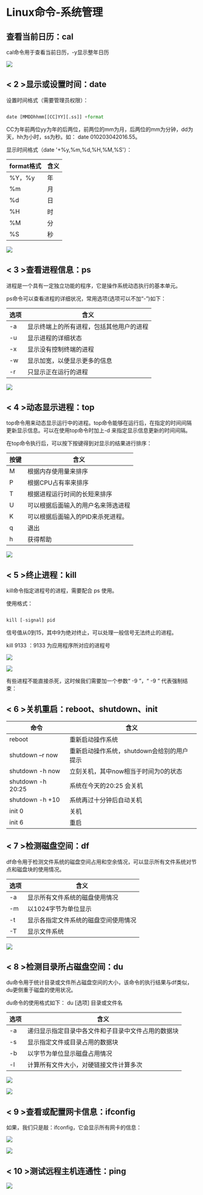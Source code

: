# Linux命令-系统管理

## 查看当前日历：cal

cal命令用于查看当前日历，-y显示整年日历

![](/assets/Snip20161218_28.png)

## < 2 >显示或设置时间：date

设置时间格式（需要管理员权限）：

```python

date [MMDDhhmm[[CC]YY][.ss]] +format

```

CC为年前两位yy为年的后两位，前两位的mm为月，后两位的mm为分钟，dd为天，hh为小时，ss为秒。如： date 010203042016.55。

显示时间格式（date '+%y,%m,%d,%H,%M,%S'）：

|format格式|含义|
| - | - |
|%Y，%y|年|
|%m|月|
|%d|日|
|%H|时|
|%M|分|
|%S|秒|

![](/assets/Snip20161218_30.png)

## < 3 >查看进程信息：ps

进程是一个具有一定独立功能的程序，它是操作系统动态执行的基本单元。

ps命令可以查看进程的详细状况，常用选项(选项可以不加“-”)如下：

|选项|含义|
| - | - |
|-a|显示终端上的所有进程，包括其他用户的进程|
|-u|显示进程的详细状态|
|-x|显示没有控制终端的进程|
|-w|显示加宽，以便显示更多的信息|
|-r|只显示正在运行的进程|

![](/assets/Snip20161218_31.png)

## < 4 >动态显示进程：top

top命令用来动态显示运行中的进程。top命令能够在运行后，在指定的时间间隔更新显示信息。可以在使用top命令时加上-d 来指定显示信息更新的时间间隔。

在top命令执行后，可以按下按键得到对显示的结果进行排序：

|按键|含义|
| - | - |
|M|根据内存使用量来排序|
|P|根据CPU占有率来排序|
|T|根据进程运行时间的长短来排序|
|U|可以根据后面输入的用户名来筛选进程|
|K|可以根据后面输入的PID来杀死进程。|
|q|退出|
|h|获得帮助|

![](/assets/Snip20161218_32.png)

## < 5 >终止进程：kill

kill命令指定进程号的进程，需要配合 ps 使用。

使用格式：

```python

kill [-signal] pid

```

信号值从0到15，其中9为绝对终止，可以处理一般信号无法终止的进程。

kill 9133 ：9133 为应用程序所对应的进程号

![](/assets/Snip20161219_96.png)

![](/assets/Snip20161219_97.png)

有些进程不能直接杀死，这时候我们需要加一个参数“ -9 ”，“ -9 ” 代表强制结束：

## < 6 >关机重启：reboot、shutdown、init

|命令|含义|
| - | - |
|reboot|重新启动操作系统|
|shutdown –r now|重新启动操作系统，shutdown会给别的用户提示|
|shutdown -h now|立刻关机，其中now相当于时间为0的状态|
|shutdown -h 20:25|系统在今天的20:25 会关机|
|shutdown -h +10|系统再过十分钟后自动关机|
|init 0|关机|
|init 6|重启|

## < 7 >检测磁盘空间：df

df命令用于检测文件系统的磁盘空间占用和空余情况，可以显示所有文件系统对节点和磁盘块的使用情况。

|选项|含义|
| - | - |
|-a|显示所有文件系统的磁盘使用情况|
|-m|以1024字节为单位显示|
|-t|显示各指定文件系统的磁盘空间使用情况|
|-T|显示文件系统|

![](/assets/Snip20161218_36.png)

## < 8 >检测目录所占磁盘空间：du

du命令用于统计目录或文件所占磁盘空间的大小，该命令的执行结果与df类似，du更侧重于磁盘的使用状况。

du命令的使用格式如下： du [选项] 目录或文件名

|选项|含义|
| - | - |
|-a|递归显示指定目录中各文件和子目录中文件占用的数据块|
|-s|显示指定文件或目录占用的数据块|
|-b|以字节为单位显示磁盘占用情况|
|-l|计算所有文件大小，对硬链接文件计算多次|

![](/assets/Snip20161219_92.png)

![](/assets/Snip20161219_95.png)

## < 9 >查看或配置网卡信息：ifconfig

如果，我们只是敲：ifconfig，它会显示所有网卡的信息：

![](/assets/Snip20161218_34.png)

![](/assets/Snip20161218_35.png)

## < 10 >测试远程主机连通性：ping

![](/assets/Snip20161218_33.png)

